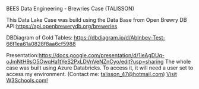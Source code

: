 BEES Data Engineering - Brewries Case (TALISSON)

This Data Lake Case was build using the Data Base from Open Brewry DB API:<https://api.openbrewerydb.org/breweries>

DBDiagram of Gold Tables: https://dbdiagram.io/d/AbInbev-Test-66f1ea61a0828f8aa6cf5988


Presentation:<https://docs.google.com/presentation/d/1leAgDUq-oJmNtH9sO5OwqHa1tYeS2PxLDVnVeNZnCyo/edit?usp=sharing>
The whole case was built using Azure Databricks. To access it, it will need a user set to access my environment. (Contact me: <talisson_47@hotmail.com>)
<a href="https://www.w3schools.com/">Visit W3Schools.com!</a>
